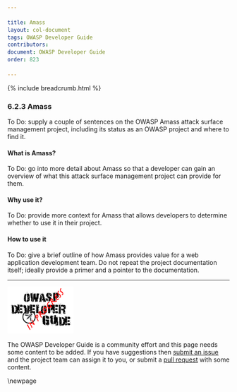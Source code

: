 ```yaml
---

title: Amass
layout: col-document
tags: OWASP Developer Guide
contributors:
document: OWASP Developer Guide
order: 823

---
```


{% include breadcrumb.html %}

### 6.2.3 Amass

To Do: supply a couple of sentences on the OWASP Amass attack surface management project,
including its status as an OWASP project and where to find it.

#### What is Amass?

To Do: go into more detail about Amass so that a developer
can gain an overview of what this attack surface management project can provide for them.

#### Why use it?

To Do: provide more context for Amass that allows developers to determine whether to use it in their project.

#### How to use it

To Do: give a brief outline of how Amass provides value for a web application development team.
Do not repeat the project documentation itself; ideally provide a primer and a pointer to the documentation.

----

![Developer Guide](../../assets/images/dg_wip.png "OWASP Developer Guide")

The OWASP Developer Guide is a community effort and this page needs some content to be added.
If you have suggestions then [submit an issue][issue080203] and the project team can assign it to you,
or submit a [pull request][pr] with some content.

[issue080203]: https://github.com/OWASP/www-project-developer-guide/issues/new?labels=enhancement&template=request.md&title=Update:%2008-verification/02-tools/03-amass
[pr]: https://github.com/OWASP/www-project-developer-guide/pulls

\newpage
